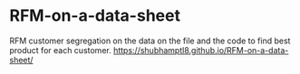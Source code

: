 # RFM-on-a-data-sheet
RFM customer segregation on the data on the file and the code to find best product for each customer.
https://shubhamptl8.github.io/RFM-on-a-data-sheet/
